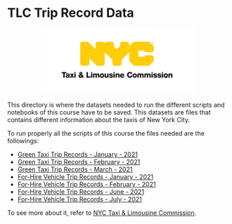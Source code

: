 # TLC Trip Record Data

<p align="center">
  <img src="../assets/imgs/nyc-tlc-logo.svg" width=70%/>
</p>
This directory is where the datasets needed to run the different scripts and notebooks of this course have to be saved. This datasets are files that contains different information about the taxis of New York City.

To run properly all the scripts of this course the files needed are the followings:

- [Green Taxi Trip Records - January - 2021](https://s3.amazonaws.com/nyc-tlc/trip+data/green_tripdata_2021-01.parquet)
- [Green Taxi Trip Records - February - 2021](https://s3.amazonaws.com/nyc-tlc/trip+data/green_tripdata_2021-02.parquet)
- [Green Taxi Trip Records - March - 2021](https://s3.amazonaws.com/nyc-tlc/trip+data/green_tripdata_2021-03.parquet)
- [For-Hire Vehicle Trip Records - January - 2021](https://nyc-tlc.s3.amazonaws.com/trip+data/fhv_tripdata_2021-01.parquet)
- [For-Hire Vehicle Trip Records - February - 2021](https://nyc-tlc.s3.amazonaws.com/trip+data/fhv_tripdata_2021-02.parquet)
- [For-Hire Vehicle Trip Records - June - 2021](https://nyc-tlc.s3.amazonaws.com/trip+data/fhv_tripdata_2021-06.parquet)
- [For-Hire Vehicle Trip Records - July - 2021](https://nyc-tlc.s3.amazonaws.com/trip+data/fhv_tripdata_2021-07.parquet)

To see more about it, refer to [NYC Taxi & Limousine Commission](https://www1.nyc.gov/site/tlc/about/tlc-trip-record-data.page).

